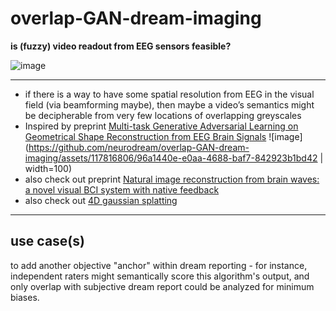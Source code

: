 # overlap-GAN-dream-imaging
**is (fuzzy) video readout from EEG sensors feasible?**   

![image](https://github.com/neurodream/overlap-GAN-dream-imaging/assets/117816806/95ee56a7-96c8-4c64-857f-b78709f66048)

---

- if there is a way to have some spatial resolution from EEG in the visual field (via beamforming maybe), then maybe a video’s semantics might be decipherable from very few locations of overlapping greyscales
- Inspired by preprint [Multi-task Generative Adversarial Learning on Geometrical Shape Reconstruction from EEG Brain Signals](https://www.biorxiv.org/content/10.1101/787101v3)
  ![image](https://github.com/neurodream/overlap-GAN-dream-imaging/assets/117816806/96a1440e-e0aa-4688-baf7-842923b1bd42 | width=100)
- also check out preprint [Natural image reconstruction from brain waves: a novel visual BCI system with native feedback](https://www.biorxiv.org/content/10.1101/787101v3)
- also check out [4D gaussian splatting](https://guanjunwu.github.io/4dgs/)

---

## use case(s)

to add another objective "anchor" within dream reporting - for instance, independent raters might semantically score this algorithm's output, and only overlap with subjective dream report could be analyzed for minimum biases.
